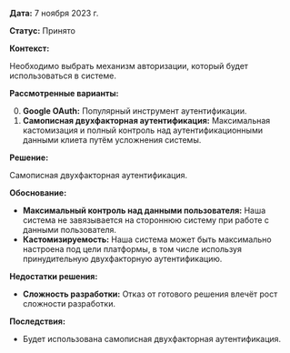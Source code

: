 
**Дата:** 7 ноября 2023 г.

**Статус:** Принято

**Контекст:** 

Необходимо выбрать механизм авторизации, который будет использоваться в системе.

**Рассмотренные варианты:**

0. **Google OAuth:** Популярный инструмент аутентификации.
1. **Самописная двухфакторная аутентификация:** Максимальная кастомизация и полный контроль над аутентификационными данными клиета путём усложнения системы.

**Решение:**

Самописная двухфакторная аутентификация.

**Обоснование:**

- **Максимальный контроль над данными пользователя:** Наша система не завязывается на стороннюю систему при работе с данными пользователя.
- **Кастомизируемость:** Наша система может быть максимально настроена под цели платформы, в том числе используя принудительную двухфакторную аутентификацию.

**Недостатки решения:**

- **Сложность разработки:** Отказ от готового решения влечёт рост сложности разработки.

**Последствия:**

- Будет использована самописная двухфакторная аутентификация.
